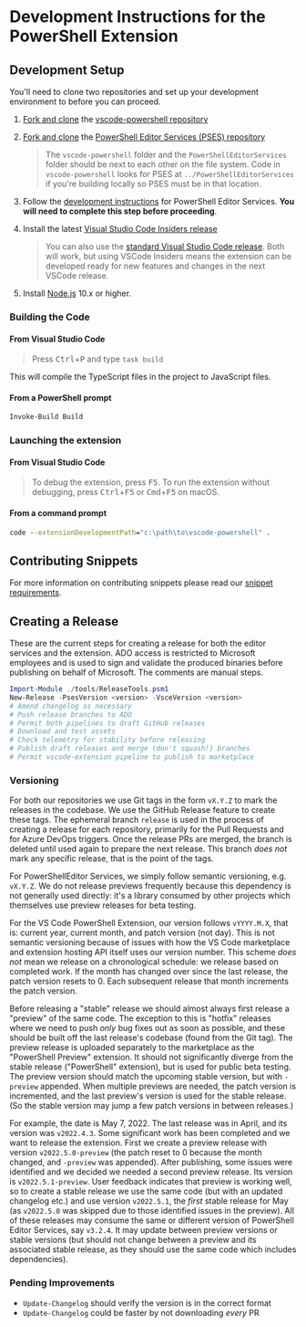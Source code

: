 # Development Instructions for the PowerShell Extension

## Development Setup

You'll need to clone two repositories and set up your development environment
to before you can proceed.

1. [Fork and clone][fork] the [vscode-powershell repository](https://github.com/PowerShell/vscode-powershell)

2. [Fork and clone][fork] the [PowerShell Editor Services (PSES) repository](https://github.com/PowerShell/PowerShellEditorServices)
   > The `vscode-powershell` folder and the `PowerShellEditorServices` folder should be next to each other on the file
   > system. Code in `vscode-powershell` looks for PSES at `../PowerShellEditorServices` if you're building locally so
   > PSES must be in that location.

3. Follow the [development instructions](https://github.com/PowerShell/PowerShellEditorServices#development) for
   PowerShell Editor Services. **You will need to complete this step before proceeding**.

4. Install the latest [Visual Studio Code Insiders release](https://code.visualstudio.com/insiders)
   > You can also use the [standard Visual Studio Code release](https://code.visualstudio.com/). Both will work, but
   > using VSCode Insiders means the extension can be developed ready for new features and changes in the next VSCode
   > release.

5. Install [Node.js](https://nodejs.org/en/) 10.x or higher.

[fork]: https://help.github.com/articles/fork-a-repo/

### Building the Code

#### From Visual Studio Code

> Press <kbd>Ctrl</kbd>+<kbd>P</kbd> and type `task build`

This will compile the TypeScript files in the project to JavaScript files.

#### From a PowerShell prompt

```powershell
Invoke-Build Build
```

### Launching the extension

#### From Visual Studio Code

> To debug the extension, press <kbd>F5</kbd>.  To run the extension without debugging, press
> <kbd>Ctrl</kbd>+<kbd>F5</kbd> or <kbd>Cmd</kbd>+<kbd>F5</kbd> on macOS.

#### From a command prompt

```cmd
code --extensionDevelopmentPath="c:\path\to\vscode-powershell" .
```

## Contributing Snippets

For more information on contributing snippets please read our
[snippet requirements](https://github.com/PowerShell/vscode-powershell/blob/master/docs/community_snippets.md#contributing).

## Creating a Release

These are the current steps for creating a release for both the editor services
and the extension. ADO access is restricted to Microsoft employees and is used
to sign and validate the produced binaries before publishing on behalf of
Microsoft. The comments are manual steps.

```powershell
Import-Module ./tools/ReleaseTools.psm1
New-Release -PsesVersion <version> -VsceVersion <version>
# Amend changelog as necessary
# Push release branches to ADO
# Permit both pipelines to draft GitHub releases
# Download and test assets
# Check telemetry for stability before releasing
# Publish draft releases and merge (don't squash!) branches
# Permit vscode-extension pipeline to publish to marketplace
```

### Versioning

For both our repositories we use Git tags in the form `vX.Y.Z` to mark the releases in the
codebase. We use the GitHub Release feature to create these tags. The ephemeral branch
`release` is used in the process of creating a release for each repository, primarily for
the Pull Requests and for Azure DevOps triggers. Once the release PRs are merged, the
branch is deleted until used again to prepare the next release. This branch _does not_
mark any specific release, that is the point of the tags.

For PowerShellEditor Services, we simply follow semantic versioning, e.g.
`vX.Y.Z`. We do not release previews frequently because this dependency is not
generally used directly: it's a library consumed by other projects which
themselves use preview releases for beta testing.

For the VS Code PowerShell Extension, our version follows `vYYYY.M.X`, that is:
current year, current month, and patch version (not day). This is not semantic
versioning because of issues with how the VS Code marketplace and extension
hosting API itself uses our version number. This scheme _does not_ mean we
release on a chronological schedule: we release based on completed work. If the
month has changed over since the last release, the patch version resets to 0.
Each subsequent release that month increments the patch version.

Before releasing a "stable" release we should almost always first release a
"preview" of the same code. The exception to this is "hotfix" releases where we
need to push _only_ bug fixes out as soon as possible, and these should be built
off the last release's codebase (found from the Git tag). The preview release is
uploaded separately to the marketplace as the "PowerShell Preview" extension. It
should not significantly diverge from the stable release ("PowerShell"
extension), but is used for public beta testing. The preview version should
match the upcoming stable version, but with `-preview` appended.  When multiple
previews are needed, the patch version is incremented, and the last preview's
version is used for the stable release. (So the stable version may jump a few
patch versions in between releases.)

For example, the date is May 7, 2022. The last release was in April, and its
version was `v2022.4.3`. Some significant work has been completed and we want to
release the extension. First we create a preview release with version
`v2022.5.0-preview` (the patch reset to 0 because the month changed, and
`-preview` was appended). After publishing, some issues were identified and we
decided we needed a second preview release. Its version is `v2022.5.1-preview`.
User feedback indicates that preview is working well, so to create a stable
release we use the same code (but with an updated changelog etc.) and use
version `v2022.5.1`, the _first_ stable release for May (as `v2022.5.0` was
skipped due to those identified issues in the preview). All of these releases
may consume the same or different version of PowerShell Editor Services, say
`v3.2.4`. It may update between preview versions or stable versions (but should
not change between a preview and its associated stable release, as they should
use the same code which includes dependencies).

### Pending Improvements

* `Update-Changelog` should verify the version is in the correct format
* `Update-Changelog` could be faster by not downloading _every_ PR
